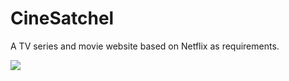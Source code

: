 # CineSatchel
A TV series and movie website based on Netflix as requirements.

![](https://github.com/alperkaplan30/cinesatchel/blob/main/frontend/src/utils/mainLogo.png)
